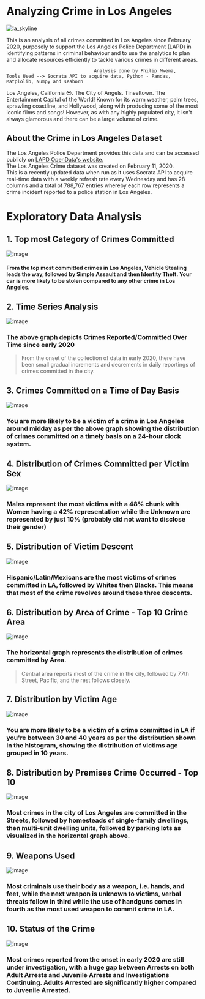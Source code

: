 # Analyzing Crime in Los Angeles
![la_skyline](https://github.com/mwemaphil/Analyzing-Crime-in-Los-Angeles/assets/45120853/ea79d9f5-86c1-422e-9bca-77029c7dc91a)

This is an analysis of all crimes committed in Los Angeles since February 2020, purposely to support the Los Angeles Police Department (LAPD) in identifying patterns in criminal behaviour and to use the analytics to plan and allocate resources efficiently to tackle various crimes in different areas. 

                                    Analysis done by Philip Mwema,    Tools Used --> Socrata API to acquire data, Python - Pandas, Matplolib, Numpy and seaborn

Los Angeles, California 😎. The City of Angels. Tinseltown. The Entertainment Capital of the World! Known for its warm weather, palm trees, sprawling coastline, and Hollywood, along with producing some of the most iconic films and songs!
However, as with any highly populated city, it isn't always glamorous and there can be a large volume of crime.

## About the Crime in Los Angeles Dataset
The Los Angeles Police Department provides this data and can be accessed publicly on [LAPD OpenData's website.](https://data.lacity.org/Public-Safety/Crime-Data-from-2020-to-Present/2nrs-mtv8)  
The Los Angeles Crime dataset was created on February 11, 2020.  
This is a recently updated data when run as it uses Socrata API to acquire real-time data with a weekly refresh rate every Wednesday and has 28 columns and a total of 788,767 entries whereby each row represents a crime incident reported to a police station in Los Angeles.

# Exploratory Data Analysis
## 1. Top most Category of Crimes Committed
![image](https://github.com/mwemaphil/Analyzing-Crime-in-Los-Angeles/assets/45120853/9d40a549-6d66-482e-9bd7-51119dad9719)
#### From the top most committed crimes in Los Angeles, Vehicle Stealing leads the way, followed by Simple Assault and then Identity Theft. Your car is more likely to be stolen compared to any other crime in Los Angeles.

## 2. Time Series Analysis
![image](https://github.com/mwemaphil/Analyzing-Crime-in-Los-Angeles/assets/45120853/369cbcd2-96cd-42b3-8c8a-f2b6dae9653b)
### The above graph depicts Crimes Reported/Committed Over Time since early 2020
> From the onset of the collection of data in early 2020, there have been small gradual increments and decrements in daily reportings of crimes committed in the city.

## 3. Crimes Committed on a Time of Day Basis
![image](https://github.com/mwemaphil/Analyzing-Crime-in-Los-Angeles/assets/45120853/479dbd66-7972-43ea-80be-5bfdeb8e7b78)
### You are more likely to be a victim of a crime in Los Angeles around midday as per the above graph showing the distribution of crimes committed on a timely basis on a 24-hour clock system.

## 4. Distribution of Crimes Committed per Victim Sex
![image](https://github.com/mwemaphil/Analyzing-Crime-in-Los-Angeles/assets/45120853/6618bef4-03a7-4a2f-8737-69648baf922f)
### Males represent the most victims with a 48% chunk with Women having a 42% representation while the Unknown are represented by just 10% (probably did not want to disclose their gender)

## 5. Distribution of Victim Descent
![image](https://github.com/mwemaphil/Analyzing-Crime-in-Los-Angeles/assets/45120853/78a7a76c-b90a-424c-b28d-1474ec6f86bb)
### Hispanic/Latin/Mexicans are the most victims of crimes committed in LA, followed by Whites then Blacks. This means that most of the crime revolves around these three descents.

## 6. Distribution by Area of Crime - Top 10 Crime Area
![image](https://github.com/mwemaphil/Analyzing-Crime-in-Los-Angeles/assets/45120853/49eb03c2-fb3d-44e7-92c1-93b22bfb8e2c)
###  The horizontal graph represents the distribution of crimes committed by Area.
> Central area reports most of the crime in the city, followed by 77th Street, Pacific, and the rest follows closely.

## 7. Distribution by Victim Age
![image](https://github.com/mwemaphil/Analyzing-Crime-in-Los-Angeles/assets/45120853/e90bee15-0625-47ae-8522-5327c6fd1604)
### You are more likely to be a victim of a crime committed in LA if you're between 30 and 40 years as per the distribution shown in the histogram, showing the distribution of victims age grouped in 10 years.

## 8. Distribution by Premises Crime Occurred - Top 10
![image](https://github.com/mwemaphil/Analyzing-Crime-in-Los-Angeles/assets/45120853/aceaad10-d397-4431-bf23-a4a6930a5aa1)
### Most crimes in the city of Los Angeles are committed in the Streets, followed by homesteads of single-family dwellings, then multi-unit dwelling units, followed by parking lots as visualized in the horizontal graph above.

## 9. Weapons Used
![image](https://github.com/mwemaphil/Analyzing-Crime-in-Los-Angeles/assets/45120853/fd64af84-de72-4b77-a4b3-0414b146fe72)
### Most criminals use their body as a weapon, i.e. hands, and feet, while the next weapon is unknown to victims, verbal threats follow in third while the use of handguns comes in fourth as the most used weapon to commit crime in LA.

## 10. Status of the Crime
![image](https://github.com/mwemaphil/Analyzing-Crime-in-Los-Angeles/assets/45120853/7824198e-d332-4272-ac01-5a3324fc210b)
### Most crimes reported from the onset in early 2020 are still under investigation, with a huge gap between Arrests on both Adult Arrests and Juvenile Arrests and Investigations Continuing. Adults Arrested are significantly higher compared to Juvenile Arrested.





